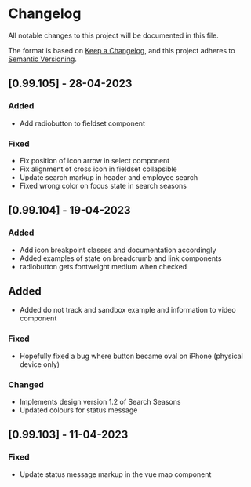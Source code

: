 # Changelog

All notable changes to this project will be documented in this file.

The format is based on [Keep a Changelog](https://keepachangelog.com/en/1.0.0/),
and this project adheres to [Semantic Versioning](https://semver.org/spec/v2.0.0.html).

## [0.99.105] - 28-04-2023

### Added

- Add radiobutton to fieldset component

### Fixed

- Fix position of icon arrow in select component
- Fix alignment of cross icon in fieldset collapsible
- Update search markup in header and employee search
- Fixed wrong color on focus state in search seasons

## [0.99.104] - 19-04-2023

### Added

- Add icon breakpoint classes and documentation accordingly
- Added examples of state on breadcrumb and link components
- radiobutton gets fontweight medium when checked

## Added

- Added do not track and sandbox example and information to video component

### Fixed

- Hopefully fixed a bug where button became oval on iPhone (physical device only)

### Changed

- Implements design version 1.2 of Search Seasons
- Updated colours for status message

## [0.99.103] - 11-04-2023

### Fixed

- Update status message markup in the vue map component
